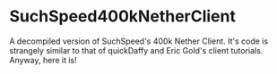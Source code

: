 # SuchSpeed400kNetherClient
A decompiled version of SuchSpeed's 400k Nether Client. It's code is strangely similar to that of quickDaffy and Eric Gold's client tutorials. Anyway, here it is!
